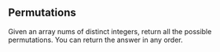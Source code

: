 ## Permutations

Given an array nums of distinct integers, return all the possible permutations. 
You can return the answer in any order.

